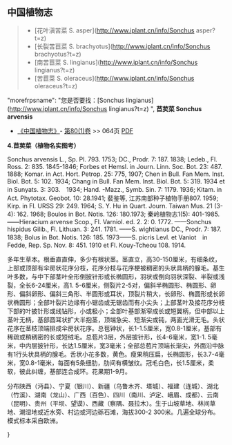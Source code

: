 

## 中国植物志

> * [花叶滇苦菜  S.  asper](http://www.iplant.cn/info/Sonchus asper?t=z)
> * [长裂苦苣菜  S.  brachyotus](http://www.iplant.cn/info/Sonchus brachyotus?t=z)
> * [南苦苣菜  S.  lingianus](http://www.iplant.cn/info/Sonchus lingianus?t=z)
> * [苦苣菜  S.  oleraceus](http://www.iplant.cn/info/Sonchus oleraceus?t=z)

  "morefrpsname": "您是否要找：<span class='spantxt'>[Sonchus lingianus](http://www.iplant.cn/info/Sonchus lingianus?t=z)  ",
**苣荬菜 Sonchus arvensis**

* [《中国植物志》](http://www.iplant.cn/frps)- [第80(1)卷](http://www.iplant.cn/frps/vol/80(1)) >> 064页 [PDF](http://www.iplant.cn/frps/pdf/80(1)/064a.PDF)

**4.苣荬菜（植物名实图考）**

Sonchus arvensis L., Sp. Pl. 793. 1753; DC., Prodr. 7: 187. 1838; Ledeb., Fl. Ross. 2: 835. 1845-1846; Forbes et Hemsl. in Journ. Linn. Soc. Bot. 23: 487. 1888; Komar. in Act. Hort. Petrop. 25: 775, 1907; Chen in Bull. Fan Mem. Inst. Biol. Bot. 5: 102. 1934; Chang in Bull. Fan Mem. Inst. Biol. Bot. 5: 319. 1934 et in Sunyats. 3: 303.　1934; Hand. -Mazz., Symb. Sin. 7: 1179. 1936; Kitam. in Act. Phytotax. Geobot. 10: 28.1941; 裴鉴等, 江苏南部种子植物手册807. 1959; Kirp. in Fl. URSS 29: 249. 1964; S. Y. Hu in Quart. Journ. Taiwan Mus. 21 (3-4): 162. 1968; Boulos in Bot. Notis. 126: 180.1973; 秦岭植物志1(5): 401-1985.——Hieracium arvense Scop., Fl. Varniol. ed. 2. 2: 0. 1772. ——Sonchus hispidus Gilib., Fl. Lithuan. 3: 241. 1781. ——S. wightianus DC., Prodr. 7: 187. 1838; Bolus in Bot. Notis. 126: 185. 1973——S. picris Levl. et Vaniot　in Fedde, Rep. Sp. Nov. 8: 451. 1910 et Fl. Kouy-Tcheou 108. 1914.

多年生草本。根垂直直伸，多少有根状茎。茎直立，高30-150厘米，有细条纹，上部或顶部有伞房状花序分枝，花序分枝与花序梗被稠密的头状具柄的腺毛。基生叶多数，与中下部茎叶全形倒披针形或长椭圆形，羽状或倒向羽状深裂、半裂或浅裂，全长6-24厘米，高1. 5-6厘米，侧裂片2-5对，偏斜半椭圆形、椭圆形、卵形、偏斜卵形、偏斜三角形、半圆形或耳状，顶裂片稍大，长卵形、椭圆形或长卵状椭圆形；全部叶裂片边缘有小锯齿或无锯齿而有小尖头；上部茎叶及接花序分枝下部的叶披针形或线钻形，小或极小；全部叶基部渐窄成长或短翼柄，但中部以上茎叶无柄，基部圆耳状扩大半抱茎，顶端急尖、短渐尖或钝，两面光滑无毛。头状花序在茎枝顶端排成伞房状花序。总苞钟状，长1-1.5厘米，宽0.8-1厘米，基部有稀疏或稍稠密的长或短绒毛。总苞片3层，外层披针形，长4-6毫米，宽1-1. 5毫米，中内层披针形，长达1.5厘米，宽3毫米；全部总苞片顶端长渐尖，外面沿中脉有1行头状具柄的腺毛。舌状小花多数，黄色。瘦果稍压扁，长椭圆形，长3.7-4毫米，宽0.8-1毫米，每面有5条细肋，肋间有横皱纹。冠毛白色，长1.5厘米，柔软，彼此纠缠，基部连合成环。花果期1-9月。

分布陕西（沔县）、宁夏（银川）、新疆（乌鲁木齐、塔城）、福建（连城）、湖北（竹溪）、湖南（龙山）、广西（百色）、四川（南川、泸定、峨眉、成都）、云南（昆明）、贵州（平坝、望谟）、西藏（察隅、聂拉木）。生于山坡草地、林间草地、潮湿地或近水旁、村边或河边砾石滩，海拔300-2 300米。几遍全球分布。模式标本采自欧洲。



}